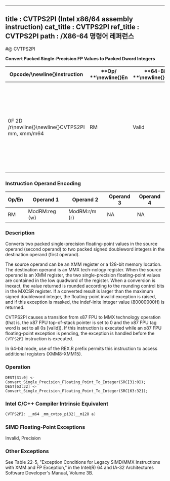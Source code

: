 ----------------------------
title : CVTPS2PI (Intel x86/64 assembly instruction)
cat_title : CVTPS2PI
ref_title : CVTPS2PI
path : /X86-64 명령어 레퍼런스
----------------------------
#@ CVTPS2PI

**Convert Packed Single-Precision FP Values to Packed Dword Integers**

|**Opcode/**\newline{}**Instruction**|**Op/ **\newline{}**En**|**64-Bit **\newline{}**Mode**|**Compat/**\newline{}**Leg Mode**|**Description**|
|------------------------------------|------------------------|-----------------------------|---------------------------------|---------------|
|0F 2D /r\newline{}\newline{}CVTPS2PI mm, xmm/m64|RM|Valid|Valid|Convert two packed single-precision floating-point values from xmm/m64 to two packed signed doubleword integers in mm.|
### Instruction Operand Encoding


|Op/En|Operand 1|Operand 2|Operand 3|Operand 4|
|-----|---------|---------|---------|---------|
|RM|ModRM:reg (w)|ModRM:r/m (r)|NA|NA|
### Description


Converts two packed single-precision floating-point values in the source operand (second operand) to two packed signed doubleword integers in the destination operand (first operand).

The source operand can be an XMM register or a 128-bit memory location. The destination operand is an MMX tech-nology register. When the source operand is an XMM register, the two single-precision floating-point values are contained in the low quadword of the register. When a conversion is inexact, the value returned is rounded according to the rounding control bits in the MXCSR register. If a converted result is larger than the maximum signed doubleword integer, the floating-point invalid exception is raised, and if this exception is masked, the indef-inite integer value (80000000H) is returned.

CVTPS2PI causes a transition from x87 FPU to MMX technology operation (that is, the x87 FPU top-of-stack pointer is set to 0 and the x87 FPU tag word is set to all 0s [valid]). If this instruction is executed while an x87 FPU floating-point exception is pending, the exception is handled before the `CVTPS2PI` instruction is executed.

In 64-bit mode, use of the REX.R prefix permits this instruction to access additional registers (XMM8-XMM15).


### Operation

```info-verb
DEST[31:0] <- Convert_Single_Precision_Floating_Point_To_Integer(SRC[31:0]);
DEST[63:32] <- Convert_Single_Precision_Floating_Point_To_Integer(SRC[63:32]);
```

### Intel C/C++ Compiler Intrinsic Equivalent

```cpp
CVTPS2PI: __m64 _mm_cvtps_pi32(__m128 a)
```
### SIMD Floating-Point Exceptions


Invalid, Precision

### Other Exceptions


See Table 22-5, "Exception Conditions for Legacy SIMD/MMX Instructions with XMM and FP Exception," in the Intel(R) 64 and IA-32 Architectures Software Developer's Manual, Volume 3B.

